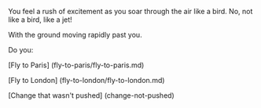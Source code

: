 You feel a rush of excitement as you soar through the air like a bird.
No, not like a bird, like a jet!

With the ground moving rapidly past you.

Do you:

[Fly to Paris] (fly-to-paris/fly-to-paris.md)

[Fly to London] (fly-to-london/fly-to-london.md)

[Change that wasn't pushed] (change-not-pushed)